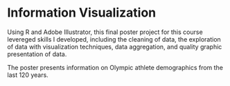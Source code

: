 # Information Visualization

Using R and Adobe Illustrator, this final poster project for this course levereged skills I developed, including the cleaning of data, the exploration of data with visualization techniques, data aggregation, and quality graphic presentation of data. 

The poster presents information on Olympic athlete demographics from the last 120 years.
